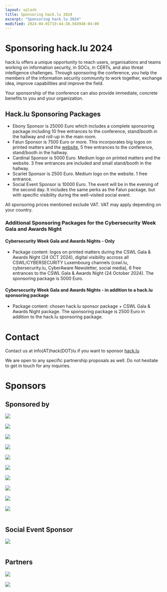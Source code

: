 ```yaml
---
layout: splash
title: Sponsoring hack.lu 2024
excerpt: "Sponsoring hack.lu 2024"
modified: 2024-04-01T19:44:38.564948-04:00
---
```


# Sponsoring hack.lu 2024 

hack.lu offers a unique opportunity to reach users, organisations and teams working on information security, in SOCs, in CERTs, and also threat intelligence challenges. Through sponsoring the conference, you help the members of the information security community to work together, exchange idea, improve capabilities and improve the field.

Your sponsorship of the conference can also provide immediate, concrete benefits to you and your organization.

## Hack.lu Sponsoring Packages

- Ebony Sponsor is 25000 Euro which includes a complete sponsoring package including 10 free entrances to the conference, stand/booth in the hallway and roll-up in the main room.
- Falun Sponsor is 7500 Euro or more. This incorporates big logos on printed matters and the [website](https://hack.lu), 5 free entrances to the conference, stand/booth in the hallway.
- Cardinal Sponsor is 5000 Euro. Medium logo on printed matters and the website. 3 free entrances are included and small stand/booth in the hallway.
- Scarlet Sponsor is 2500 Euro. Medium logo on the website. 1 free entrance.
- Social Event Sponsor is 10000 Euro. The event will be in the evening of the second day. It includes the same perks as the Falun package, but with specific visibility during the well-visited social event.

All sponsoring prices mentioned exclude VAT. VAT may apply depending on your country.

### Additional Sponsoring Packages for the Cybersecurity Week Gala and Awards Night

#### Cybersecurity Week Gala and Awards Nights - Only

- Package content: logos on printed matters during the CSWL Gala & Awards Night (24 OCT 2024), digital visibility accross all CSWL/CYBERSECURITY Luxembourg channels (cswl.lu, cybersecurity.lu, CyberAware Newsletter, social media), 6 free entrances to the CSWL Gala & Awards Night (24 October 2024). The sponsoring package is 5000 Euro.

#### Cybersecurity Week Gala and Awards Nights - in addition to a hack.lu sponsoring package

- Package content: chosen hack.lu sponsor package + CSWL Gala & Awards Night package. The sponsoring package is 2500 Euro in addition to the hack.lu sponsoring package.

# Contact

Contact us at info(AT)hack(DOT)lu if you want to sponsor [hack.lu](https://hack.lu)

We are open to any specific partnership proposals as well. Do not hesitate to get in touch for any inquiries.

# Sponsors

## Sponsored by
<a href="https://meco.gouvernement.lu/"><img src="/images/logos/mineco.png"></a> <br/> <br/>
<a href="https://www.ncia.nato.int/"><img src="/images/logos/NCI-Agency-Logo-small.jpg" /></a><br /><br />
<a href="https://www.corelight.com/"><img src="/images/logos/corelight.png" /></a><br /><br /> 
<a href="https://www.pwc.lu/"> <img src="/images/logos/PricewaterhouseCoopers_Logo.png" /></a><br /><br />
<a href="https://cargolux.lu/"><img src="/images/logos/cargolux_tagline.png" /></a><br/><br/>
<a href="https://www.sans.org/"><img src="/images/logos/SANS.png"/></a><br/><br/>
<a href="https://snt.lu/"><img src="/images/logos/SnT_UL_colour_logo.png"/></a> <br/> <br/>
<a href="https://www.threatray.com/"><img src="/images/logos/Threaray_Logo.png"></a> <br/> <br/>
<a href="https://hacknowledge.com/"><img src="/images/logos/hacknowledge.png"></a> <br/> <br/>
<a href="https://www.deloitte.lu/"><img src="/images/logos/deloitte.png" /></a><br /><br />

      
## Social Event Sponsor
<a href="https://wedos.com/"><img src="/images/logos/wedos.png"></a> <br/> <br/>

## Partners
<a href="https://www.dcaf.ch/"><img src="/images/logos/DCAF.png"></a> <br/> <br/>
<a href="https://www.giz.de/"><img src="/images/logos/GIZ.png"></a> <br/> <br/>
